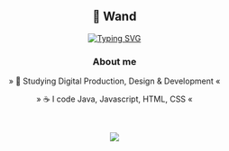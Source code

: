 <h2 align="center">💎 Wand </h2>
<p align="center">
  <a href="https://git.io/typing-svg"><img src="https://readme-typing-svg.demolab.com?font=Fira+Code&duration=4000&pause=50&center=true&vCenter=true&width=435&lines=+Developer;I+do+Minecraft+Plugins;I+do+Discord+Bots;Java%2C+Javascript%2C+CSS%2C+HTML;MySQL%2C+SQL%2C+MongoDB" alt="Typing SVG" /></a>
</p>

<h3 align="center">About me</h3>

<p align="center">»  📜 Studying Digital Production, Design & Development  «</p>
<p align="center">»  ☕ I code Java, Javascript, HTML, CSS  «</p>

<br>

<p align="center">
<img src="https://github-readme-stats.vercel.app/api?username=xWand&show_icons=true&theme=dracula">
</p>
